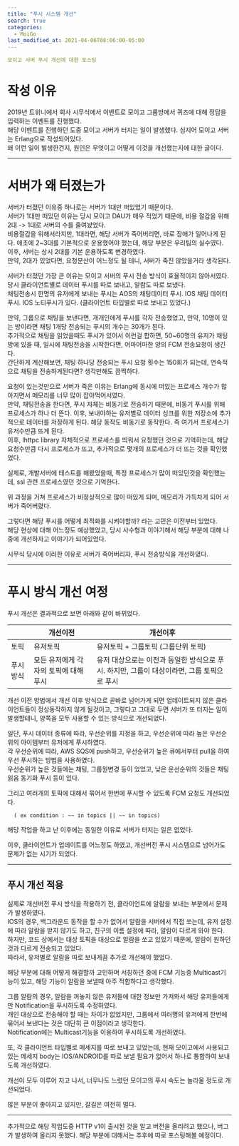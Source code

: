 ```yaml
---
title: "푸시 시스템 개선"
search: true
categories:
  - MoiGo
last_modified_at: 2021-04-06T08:06:00-05:00
---
```


```yaml
모이고 서버 푸시 개선에 대한 포스팅
```


# 작성 이유

2019년 트위니에서 회사 시무식에서 이벤트로 모이고 그룹방에서 퀴즈에 대해 정답을 입력하는 이벤트를 진행했다.  
해당 이벤트를 진행하던 도중 모이고 서버가 터지는 일이 발생했다. 심지어 모이고 서버는 Erlang으로 작성되어있다.  
왜 이런 일이 발생한건지, 원인은 무엇이고 어떻게 이것을 개선했는지에 대한 글이다.  

---

# 서버가 왜 터졌는가

서버가 터졌던 이유중 하나로는 서버가 1대만 떠있었기 때문이다.  
서버가 1대만 떠있던 이유는 당시 모이고 DAU가 매우 적었기 때문에, 비용 절감을 위해 2대 -> 1대로 서버의 수를 줄여놨었다.  
비용절감을 위해서라지만, 1대라면, 해당 서버가 죽어버리면, 바로 장애가 일어나게 된다. 애초에 2~3대를 기본적으로 운용했어야 했는데, 해당 부분은 우리팀의 실수였다.  
이후, 서버는 상시 2대를 기본 운용하도록 변경하였다.  
만약, 2대가 있었다면, 요청분산이 어느정도 될 테니, 서버가 죽진 않았을거라 생각된다.  

서버가 터졌던 가장 큰 이유는 모이고 서버의 푸시 전송 방식이 효율적이지 않아서였다.  
당시 클라이언트별로 데이터 푸시를 따로 보내고, 알람도 따로 보냈다.  
채팅전송시 한명의 유저에게 보내는 푸시는 AOS의 채팅데이터 푸시. IOS 채팅 데이터 푸시. IOS 노티푸시가 있다. (클라이언트 타입별로 따로 보내고 있었다.)

만약, 그룹으로 채팅을 보낸다면, 개개인에게 푸시를 각자 전송했었고, 만약, 10명이 있는 방이라면 채팅 1개당 전송되는 푸시의 개수는 30개가 된다.  
추가적으로 채팅을 읽었을때도 푸시가 있어서 이런걸 합하면, 50~60명의 유저가 채팅방에 있을 때, 일시에 채팅전송을 시작한다면, 어마어마한 양의 FCM 전송요청이 생긴다.  
간단하게 계산해보면, 채팅 하나당 전송되는 푸시 요청 횟수는 150회가 되는데, 연속적으로 채팅을 전송하게된다면? 생각만해도 끔찍하다.  

요청이 있는것만으로 서버가 죽은 이유는 Erlang에 동시에 떠있는 프로세스 개수가 많아지면서 메모리를 너무 많이 잡아먹어서였다.  
만약, 채팅전송을 한다면, 푸시 자체는 비동기로 전송하기 때문에, 비동기 푸시를 위해 프로세스가 하나 더 뜬다. 이후, 보내야하는 유저별로 데이터 싱크를 위한 저장소에 추가적으로 데이터를 저장하게 된다. 해당 동작도 비동기로 동작한다. 즉 여기서 프로세스가 유저수만큼 뜨게 된다.  
이후, lhttpc library 자체적으로 프로세스를 띄워서 요청했던 것으로 기억하는데, 해당 요청수만큼 다시 프로세스가 뜨고, 추가적으로 몇개의 프로세스가 더 뜨는 것을 확인했었다.

실제로, 개발서버에 테스트를 해봤었을때, 특정 프로세스가 많이 떠있던것을 확인했는데, ssl 관련 프로세스였던 것으로 기억한다.

위 과정을 거쳐 프로세스가 비정상적으로 많이 떠있게 되며, 메모리가 가득차게 되어 서버가 죽어버렸다.

그렇다면 해당 푸시를 어떻게 최적화를 시켜야할까? 라는 고민은 이전부터 있었다.  
해당 현상에 대해 어느정도 예상했었고, 당시 사수형과 이야기해서 해당 부분에 대해 나중에 개선하자고 이야기가 되어있었다.

시무식 당시에 이러한 이유로 서버가 죽어버리자, 푸시 전송방식을 개선하였다.

---

# 푸시 방식 개선 여정

푸시 개선은 결과적으로 보면 아래와 같이 바뀌었다.

| |개선이전|개선이후|
|----|-----|-----|
|토픽|유저토픽|유저토픽 + 그룹토픽 (그룹단위 토픽)|
|푸시방식|모든 유저에게 각자의 토픽에 대해 푸시| 유저 대상으로는 이전과 동일한 방식으로 푸시. 하지만, 그룹이 대상이라면, 그룹 토픽으로 푸시|

개선 이전 방법에서 개선 이후 방식으로 곧바로 넘어가게 되면 업데이트되지 않은 클라이언트들이 정상동작하지 않게 될것이고, 그렇다고 그대로 두면 서버가 또 터지는 일이 발생할테니, 양쪽을 모두 사용할 수 있는 방식으로 개선되었다.

일단, 푸시 데이터 종류에 따라, 우선순위를 지정을 하고, 우선순위에 따라 높은 우선순위의 아이템부터 유저에게 푸시하였다.  
각 우선순위에 따라, AWS SQS에 push하고, 우선순위가 높은 큐에서부터 pull을 하여 우선 푸시하는 방법을 사용하였다.  
우선순위가 높은 것들에는 채팅, 그룹원변경 등이 었었고, 낮은 운선순위의 것들은 채팅읽음 동기화 푸시 등이 있다.

그리고 여러개의 토픽에 대해서 묶어서 한번에 푸시할 수 있도록 FCM 요청도 개선되었다.

```
  ( ex condition : ~~ in topics || ~~ in topics)
```

해당 작업을 하고 난 이후에는 동일한 이유로 서버가 터지는 일은 없었다.

이후, 클라이언트가 업데이트를 어느정도 하였고, 개선버전 푸시 시스템으로 넘어가도 문제가 없는 시기가 되었다.

---
## 푸시 개선 적용

실제로 개선버전 푸시 방식을 적용하기 전, 클라이언트에 알람을 보내는 부분에서 문제가 발생하였다.  
IOS의 경우, 백그라운드 동작을 할 수가 없어서 알람을 서버에서 직접 쏘는데, 유저 설정에 따라 알람을 받지 않기도 하고, 친구의 이름 설정에 따라, 알람이 다르게 와야 한다.  
하지만, 코드 상에서는 대상 토픽을 대상으로 알람을 쏘고 있었기 때문에, 알람이 원하던 것과 다르게 전송되고 있었다.  
따라서, 유저별로 알람을 따로 보내게끔 추가로 개선해야 했었다.

해당 부분에 대해 어떻게 해결할까 고민하며 서칭하던 중에 FCM 기능중 Multicast기능이 있고, 해당 기능이 알람을 보낼때 아주 적합하다고 생각했다.

그룹 알람의 경우, 알람을 꺼놓지 않은 유저들에 대한 정보만 가져와서 해당 유저들에게만 Notification을 푸시하도록 수정하였다.  
개인 대상으로 전송해야 할 때는 차이가 없었지만, 그룹에서 여러명의 유저에게 한번에 묶어서 보낸다는 것은 대단히 큰 이점이라고 생각한다.  
Notification에는 Multicast기능을 이용하여 푸시하도록 개선하였다.

또, 각 클라이언트 타입별로 메세지를 따로 보내고 있었는데, 현재 모이고에서 사용되고 있는 메세지 body는 IOS/ANDROID를 따로 보낼 필요가 없어서 하나로 통합하여 보내도록 개선하였다.

개선이 모두 이루어 지고 나서, 너무나도 느렸던 모이고의 푸시 속도는 놀라울 정도로 개선되었다.

많은 부분이 좋아지고 있지만, 갈길은 여전히 멀다.

---

추가적으로 해당 작업도중 HTTP v1이 출시된 것을 알고 버전을 올리려고 했으나, 버그가 발생하여 올리지 못했다. 해당 부분에 대해서는 추후에 따로 포스팅해볼 예정이다.